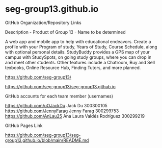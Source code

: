 # seg-group13.github.io
GitHub Organization/Repository Links ­

Description - Product of Group 13 - Name to be determined

A web app and mobile app to help with educational endeavors. Create a profile with your Program of study, Years of Study, Course Schedule, along with optional personal details. StudyBuddy provides a GPS map of your campus with StudySpots, on going study groups, where you can drop in and meet other students. Other features include a Chatroom, Buy and Sell texbooks, Online Resource Hub, Finding Tutors, and more planned.

https://github.com/seg-group13/

https://github.com/seg-group13/seg-group13.github.io

GitHub accounts for each team member (usernames) ­

https://github.com/uOJackDu Jack Du 300300105
https://github.com/JennyFarag Jenny Farag 300299753
https://github.com/AnLau25 Ana Laura Valdés Rodríguez 300299219


GitHub Pages Link ­

https://github.com/seg-group13/seg-group13.github.io/blob/main/README.md
